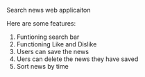 Search news web applicaiton

Here are some features:
1. Funtioning search bar
2. Functioning Like and Dislike
3. Users can save the news
4. Uers can delete the news they have saved
5. Sort news by time